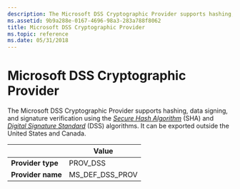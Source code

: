 ```yaml
---
description: The Microsoft DSS Cryptographic Provider supports hashing, data signing, and signature verification using the Secure Hash Algorithm (SHA) and Digital Signature Standard (DSS) algorithms. It can be exported outside the United States and Canada.
ms.assetid: 9b9a288e-0167-4696-98a3-283a788f8062
title: Microsoft DSS Cryptographic Provider
ms.topic: reference
ms.date: 05/31/2018
---
```


# Microsoft DSS Cryptographic Provider

The Microsoft DSS Cryptographic Provider supports hashing, data signing, and signature verification using the [*Secure Hash Algorithm*](../secgloss/s-gly.md) (SHA) and [*Digital Signature Standard*](../secgloss/d-gly.md) (DSS) algorithms. It can be exported outside the United States and Canada.



|                   | Value               |
|-------------------|---------------------|
| **Provider type** | PROV\_DSS           |
| **Provider name** | MS\_DEF\_DSS\_PROV  |



 

 

 
